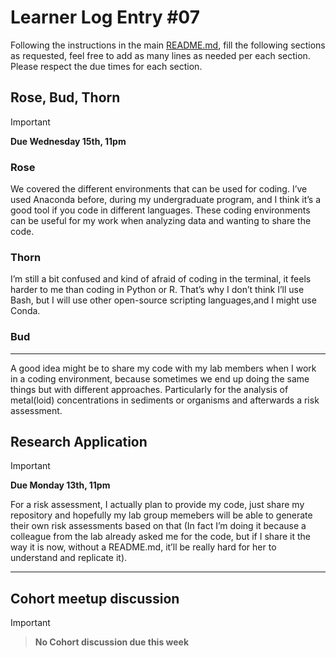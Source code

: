 # Learner Log Entry #07

Following the instructions in the main [README.md](README.md/#entries-instructions), fill the following sections as requested, feel free to add as many lines as needed per each section. Please respect the due times for each section.

## Rose, Bud, Thorn

> [!IMPORTANT]
> **Due Wednesday 15th, 11pm**

### Rose

We covered the different environments that can be used for coding. I’ve used Anaconda before, during my undergraduate program, and I think it’s a good tool if you code in different languages. These coding environments can be useful for my work when analyzing data and wanting to share the code.

### Thorn

I’m still a bit confused and kind of afraid of coding in the terminal, it feels harder to me than coding in Python or R. That’s why I don’t think I’ll use Bash, but I will use other open-source scripting languages,and I might use Conda.

### Bud
---

A good idea might be to share my code with my lab members when I work in a coding environment, because sometimes we end up doing the same things but with different approaches. Particularly for the analysis of metal(loid) concentrations in sediments or organisms and afterwards a risk assessment. 

## Research Application

> [!IMPORTANT]
> **Due Monday 13th, 11pm**

For a risk assessment, I actually plan to provide my code, just share my repository and hopefully my lab group memebers will be able to generate their own risk assessments based on that (In fact I’m doing it because a colleague from the lab already asked me for the code, but if I share it the way it is now, without a README.md, it’ll be really hard for her to understand and replicate it).

---

## Cohort meetup discussion

> [!IMPORTANT]

> **No Cohort discussion due this week**

